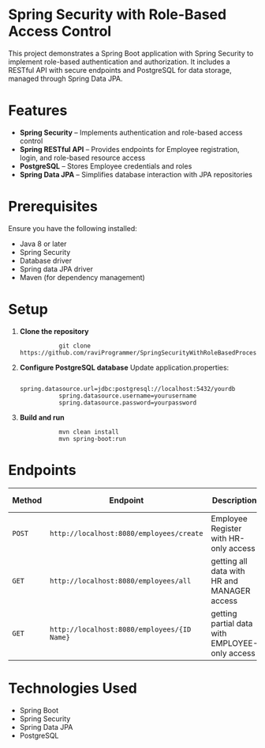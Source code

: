 # Spring Security with Role-Based Access Control

This project demonstrates a Spring Boot application with Spring Security to implement role-based authentication and authorization. It includes a RESTful API with secure endpoints and PostgreSQL for data storage, managed through Spring Data JPA.

# Features
* **Spring Security** – Implements authentication and role-based access control
* **Spring RESTful API** – Provides endpoints for Employee registration, login, and role-based resource access
* **PostgreSQL** – Stores Employee credentials and roles
* **Spring Data JPA** – Simplifies database interaction with JPA repositories

# Prerequisites
Ensure you have the following installed:

* Java 8 or later
* Spring Security
* Database driver
* Spring data JPA driver
* Maven (for dependency management)

# Setup
1. **Clone the repository**

                  git clone https://github.com/raviProgrammer/SpringSecurityWithRoleBasedProcess.git

2. **Configure PostgreSQL database**
Update application.properties:

                  spring.datasource.url=jdbc:postgresql://localhost:5432/yourdb
                  spring.datasource.username=yourusername
                  spring.datasource.password=yourpassword

3. **Build and run**

                  mvn clean install
                  mvn spring-boot:run
   
# Endpoints

| Method | Endpoint       | Description         | Role Required |
|--------|----------------|---------------------|--------------|
| `POST`  | `http://localhost:8080/employees/create`   | Employee Register with HR-only access  | `HR`  |
| `GET`  | `http://localhost:8080/employees/all`| getting all data with HR and MANAGER access | `HR and MANAGER` |
| `GET`   | `http://localhost:8080/employees/{ID Name}` | getting partial data with EMPLOYEE-only access | `EMPLOYEE` |

# Technologies Used
* Spring Boot
* Spring Security
* Spring Data JPA
* PostgreSQL
